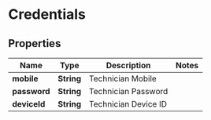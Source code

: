 
# Credentials

## Properties
Name | Type | Description | Notes
------------ | ------------- | ------------- | -------------
**mobile** | **String** | Technician Mobile | 
**password** | **String** | Technician Password | 
**deviceId** | **String** | Technician Device ID | 



